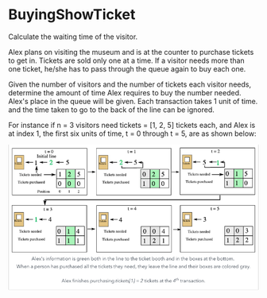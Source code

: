 # BuyingShowTicket
Calculate the waiting time of the visitor.

Alex plans on visiting the museum and is at the counter to purchase tickets to get in. Tickets are sold only one at a time. If a visitor needs more than one ticket, he/she has to pass through the queue again to buy each one.

 

Given the number of visitors and the number of tickets each visitor needs, determine the amount of time Alex requires to buy the number needed. Alex's place in the queue will be given. Each transaction takes 1 unit of time. and the time taken to go to the back of the line can be ignored.

 

For instance if n = 3 visitors need tickets = [1, 2, 5] tickets each, and Alex is at index 1, the first six units of time, t = 0 through t = 5, are as shown below:

![](images/Example.png)
